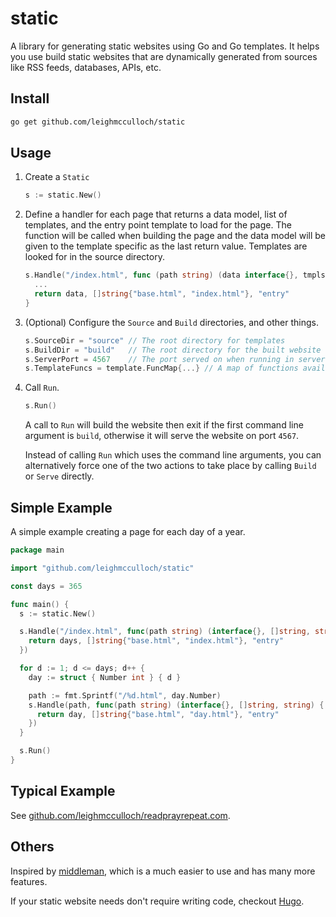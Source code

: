 # static

A library for generating static websites using Go and Go templates. It helps you use build static websites that are dynamically generated from sources like RSS feeds, databases, APIs, etc.

## Install

```bash
go get github.com/leighmcculloch/static
```

## Usage

1. Create a `Static`

    ```go
    s := static.New()
    ```

2. Define a handler for each page that returns a data model, list of templates, and the entry point template to load for the page. The function will be called when building the page and the data model will be given to the template specific as the last return value. Templates are looked for in the source directory.

    ```go
    s.Handle("/index.html", func (path string) (data interface{}, tmpls []string, tmpl string) {
      ...
      return data, []string{"base.html", "index.html"}, "entry"
    }
    ```

3. (Optional) Configure the `Source` and `Build` directories, and other things.

    ```go
    s.SourceDir = "source" // The root directory for templates
    s.BuildDir = "build"   // The root directory for the built website
    s.ServerPort = 4567    // The port served on when running in server mode
    s.TemplateFuncs = template.FuncMap{...} // A map of functions available to templates
    ```

4. Call `Run`.

    ```go
    s.Run()
    ```

    A call to `Run` will build the website then exit if the first command line argument is `build`, otherwise it will serve the website on port `4567`.

    Instead of calling `Run` which uses the command line arguments, you can alternatively force one of the two actions to take place by calling `Build` or `Serve` directly.

## Simple Example

A simple example creating a page for each day of a year.

```go
package main

import "github.com/leighmcculloch/static"

const days = 365

func main() {
  s := static.New()

  s.Handle("/index.html", func(path string) (interface{}, []string, string) {
    return days, []string{"base.html", "index.html"}, "entry"
  })

  for d := 1; d <= days; d++ {
    day := struct { Number int } { d }

    path := fmt.Sprintf("/%d.html", day.Number)
    s.Handle(path, func(path string) (interface{}, []string, string) {
      return day, []string{"base.html", "day.html"}, "entry"
    })
  }

  s.Run()
}
```

## Typical Example

See [github.com/leighmcculloch/readprayrepeat.com](https://github.com/leighmcculloch/readprayrepeat.com).

## Others

Inspired by [middleman](https://middlemanapp.com/), which is a much easier to use and has many more features.

If your static website needs don't require writing code, checkout [Hugo](https://gohugo.io).
